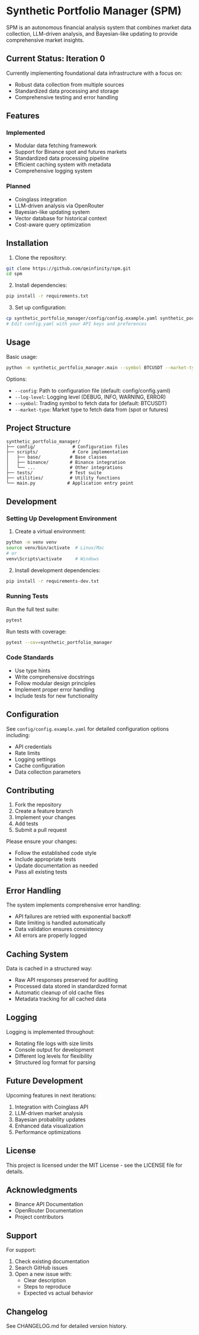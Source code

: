 # Synthetic Portfolio Manager (SPM)

SPM is an autonomous financial analysis system that combines market data collection, LLM-driven analysis, and Bayesian-like updating to provide comprehensive market insights.

## Current Status: Iteration 0

Currently implementing foundational data infrastructure with a focus on:
- Robust data collection from multiple sources
- Standardized data processing and storage
- Comprehensive testing and error handling

## Features

### Implemented
- Modular data fetching framework
- Support for Binance spot and futures markets
- Standardized data processing pipeline
- Efficient caching system with metadata
- Comprehensive logging system

### Planned
- Coinglass integration
- LLM-driven analysis via OpenRouter
- Bayesian-like updating system
- Vector database for historical context
- Cost-aware query optimization

## Installation

1. Clone the repository:
```bash
git clone https://github.com/qeinfinity/spm.git
cd spm
```

2. Install dependencies:
```bash
pip install -r requirements.txt
```

3. Set up configuration:
```bash
cp synthetic_portfolio_manager/config/config.example.yaml synthetic_portfolio_manager/config/config.yaml
# Edit config.yaml with your API keys and preferences
```

## Usage

Basic usage:
```bash
python -m synthetic_portfolio_manager.main --symbol BTCUSDT --market-type spot
```

Options:
- `--config`: Path to configuration file (default: config/config.yaml)
- `--log-level`: Logging level (DEBUG, INFO, WARNING, ERROR)
- `--symbol`: Trading symbol to fetch data for (default: BTCUSDT)
- `--market-type`: Market type to fetch data from (spot or futures)

## Project Structure

```
synthetic_portfolio_manager/
├── config/              # Configuration files
├── scripts/             # Core implementation
│   ├── base/           # Base classes
│   ├── binance/        # Binance integration
│   └── ...             # Other integrations
├── tests/              # Test suite
├── utilities/          # Utility functions
└── main.py            # Application entry point
```

## Development

### Setting Up Development Environment

1. Create a virtual environment:
```bash
python -m venv venv
source venv/bin/activate  # Linux/Mac
# or
venv\Scripts\activate     # Windows
```

2. Install development dependencies:
```bash
pip install -r requirements-dev.txt
```

### Running Tests

Run the full test suite:
```bash
pytest
```

Run tests with coverage:
```bash
pytest --cov=synthetic_portfolio_manager
```

### Code Standards

- Use type hints
- Write comprehensive docstrings
- Follow modular design principles
- Implement proper error handling
- Include tests for new functionality

## Configuration

See `config/config.example.yaml` for detailed configuration options including:
- API credentials
- Rate limits
- Logging settings
- Cache configuration
- Data collection parameters

## Contributing

1. Fork the repository
2. Create a feature branch
3. Implement your changes
4. Add tests
5. Submit a pull request

Please ensure your changes:
- Follow the established code style
- Include appropriate tests
- Update documentation as needed
- Pass all existing tests

## Error Handling

The system implements comprehensive error handling:
- API failures are retried with exponential backoff
- Rate limiting is handled automatically
- Data validation ensures consistency
- All errors are properly logged

## Caching System

Data is cached in a structured way:
- Raw API responses preserved for auditing
- Processed data stored in standardized format
- Automatic cleanup of old cache files
- Metadata tracking for all cached data

## Logging

Logging is implemented throughout:
- Rotating file logs with size limits
- Console output for development
- Different log levels for flexibility
- Structured log format for parsing

## Future Development

Upcoming features in next iterations:
1. Integration with Coinglass API
2. LLM-driven market analysis
3. Bayesian probability updates
4. Enhanced data visualization
5. Performance optimizations

## License

This project is licensed under the MIT License - see the LICENSE file for details.

## Acknowledgments

- Binance API Documentation
- OpenRouter Documentation
- Project contributors

## Support

For support:
1. Check existing documentation
2. Search GitHub issues
3. Open a new issue with:
   - Clear description
   - Steps to reproduce
   - Expected vs actual behavior

## Changelog

See CHANGELOG.md for detailed version history.